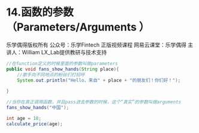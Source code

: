 

# 14.函数的参数（Parameters/Arguments ）

乐学偶得版权所有  公众号：乐学Fintech  正版视频课程 网易云课堂：乐学偶得 主讲人：William  LX_Lab提供教研与技术支持



```java
//在function定义的时候里面的参数叫做parameters
public void fans_show_hands(String place){
    //歌手向不同地点的粉丝们打招呼
    System.out.println("Hello，来自" + place + "的朋友们！你们好！");
    
}

//当你在真正调用函数，并且pass进去参数的时候，这个“真实”的参数叫做arguments
fans_show_hands("中国");


```

```java
int age = 18;
calculate_price(age);
```

